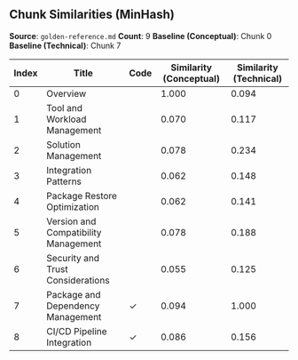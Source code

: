 ## Chunk Similarities (MinHash)

**Source**: `golden-reference.md`
**Count**: 9
**Baseline (Conceptual)**: Chunk 0
**Baseline (Technical)**: Chunk 7

| Index | Title | Code | Similarity (Conceptual) | Similarity (Technical) |
|-------|-------|------|-------------------------|------------------------|
| 0 | Overview |  | 1.000 | 0.094 |
| 1 | Tool and Workload Management |  | 0.070 | 0.117 |
| 2 | Solution Management |  | 0.078 | 0.234 |
| 3 | Integration Patterns |  | 0.062 | 0.148 |
| 4 | Package Restore Optimization |  | 0.062 | 0.141 |
| 5 | Version and Compatibility Management |  | 0.078 | 0.188 |
| 6 | Security and Trust Considerations |  | 0.055 | 0.125 |
| 7 | Package and Dependency Management | ✓ | 0.094 | 1.000 |
| 8 | CI/CD Pipeline Integration | ✓ | 0.086 | 0.156 |

